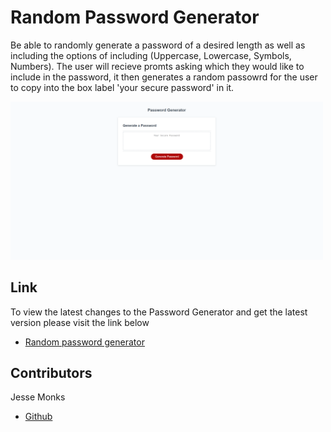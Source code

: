 # Random Password Generator

Be able to randomly generate a password of a desired length as well as including the options of including (Uppercase, Lowercase, Symbols, Numbers). The user will recieve promts asking which they would like to include in the password, it then generates a random passowrd for the user to copy into the box label 'your secure password' in it.

<img src="Assets\images\Password Generat.png" alt="image" width="500"/>

## Link

To view the latest changes to the Password Generator and get the latest version please visit the link below 

- [Random password generator](https://heatedtowel.github.io/password-generator/)


## Contributors


Jesse Monks
- [Github](https://github.com/heatedtowel/password-generator)